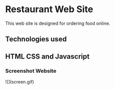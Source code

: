 <h1>Restaurant Web Site</h1>

This web site is designed for ordering food online.

<h2>Technologies used<h2>
 HTML CSS and Javascript

 <h3>Screenshot Website</h3>
 ![](screen.gif)
